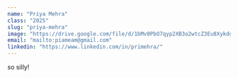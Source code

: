```yaml
---
name: "Priya Mehra"
class: "2025"
slug: "priya-mehra"
image: "https://drive.google.com/file/d/1bMv0PbO7qyp2XB3o2wtcZ3Eu8XykddRS/view?usp=drivesdk"
email: "mailto:piameam@gmail.com"
linkedin: "https://www.linkedin.com/in/primehra/"
---
```

so silly!